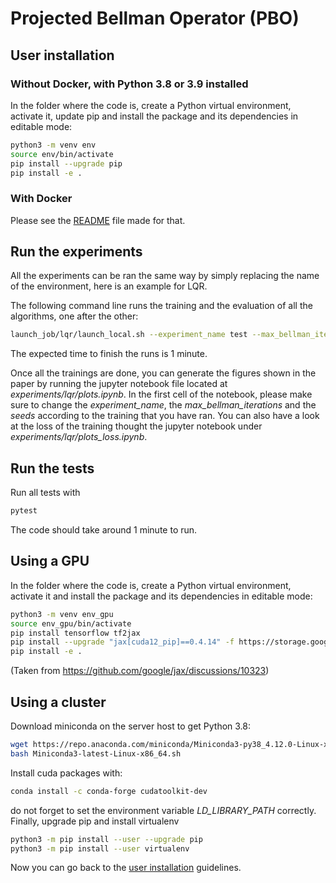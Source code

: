 # Projected Bellman Operator (PBO)

## User installation
### Without Docker, with Python 3.8 or 3.9 installed
In the folder where the code is, create a Python virtual environment, activate it, update pip and install the package and its dependencies in editable mode:
```bash
python3 -m venv env
source env/bin/activate
pip install --upgrade pip
pip install -e .
```

### With Docker
Please see the [README](./docker/README.md) file made for that.

## Run the experiments
All the experiments can be ran the same way by simply replacing the name of the environment, here is an example for LQR.

The following command line runs the training and the evaluation of all the algorithms, one after the other:
```Bash
launch_job/lqr/launch_local.sh --experiment_name test --max_bellman_iterations 3 --first_seed 1 --last_seed 1
```
The expected time to finish the runs is 1 minute.

Once all the trainings are done, you can generate the figures shown in the paper by running the jupyter notebook file located at *experiments/lqr/plots.ipynb*. In the first cell of the notebook, please make sure to change the *experiment_name*, the *max_bellman_iterations* and the *seeds* according to the training that you have ran. You can also have a look at the loss of the training thought the jupyter notebook under *experiments/lqr/plots_loss.ipynb*.

## Run the tests
Run all tests with
```Bash
pytest
```
The code should take around 1 minute to run.


## Using a GPU
In the folder where the code is, create a Python virtual environment, activate it and install the package and its dependencies in editable mode:
```bash
python3 -m venv env_gpu
source env_gpu/bin/activate
pip install tensorflow tf2jax
pip install --upgrade "jax[cuda12_pip]==0.4.14" -f https://storage.googleapis.com/jax-releases/jax_cuda_releases.html
pip install -e .
```
(Taken from https://github.com/google/jax/discussions/10323)


## Using a cluster
Download miniconda on the server host to get Python 3.8:
```Bash
wget https://repo.anaconda.com/miniconda/Miniconda3-py38_4.12.0-Linux-x86_64.sh
bash Miniconda3-latest-Linux-x86_64.sh
```
Install cuda packages with:
```Bash
conda install -c conda-forge cudatoolkit-dev
```
do not forget to set the environment variable *LD_LIBRARY_PATH* correctly.
Finally, upgrade pip and install virtualenv
```Bash
python3 -m pip install --user --upgrade pip
python3 -m pip install --user virtualenv
```
Now you can go back to the [user installation](#user-installation) guidelines.